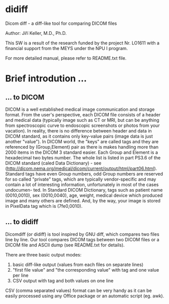 # didiff
Dicom diff - a diff-like tool for comparing DICOM files

Author: Jiří Keller, M.D., Ph.D.

This SW is a result of the research funded by the project Nr. LO1611 with a financial support from the MEYS under the NPU I program.

For more detailed manual, please refer to README.txt file.

# Brief introdution ...
## ... to DICOM
DICOM is a well established medical image communication and storage format.
From the user's perspective, each DICOM file consists of a header and medical
data (typically image such as CT or MRI, but can be anything from spectroscopic
curve to endoscopic screenshots or photos from your vacation). In reality,
there is no difference between header and data in DICOM standard, as it
contains only key-value pairs (image data is just another "value"). In DICOM
world, the "keys" are called tags and they are referenced by (Group,Element)
pair as there is makes handling more than 2000 items in the DICOM 3 standard
easier. Each Group and Element is a hexadecimal two bytes number. The whole
list is listed in part PS3.6 of the DICOM standard (caled Data Dictionary) - see
(http://dicom.nema.org/medical/dicom/current/output/html/part06.html).
Standard tags have even Group numbers, odd Group numbers are reserved for
so called "private" tags, which are typically vendor-specific and may contain
a lot of interesting information, unfortunately in most of the cases undocumen-
ted. In Standard DICOM Dictionary, tags such as patient name (0010,0010),
sex (0010,0040), age, weight, medical device which produced image and many
others are defined. And, by the way, your image is stored in PixelData tag
which is (7fe0,0010).

## ... to didiff
Dicomdiff (or didiff) is tool inspired by GNU diff, which compares two files
line by line. Our tool compares DICOM tags between two DICOM files or a DICOM
file and ASCII dump (see README.txt for details).

There are three basic output modes:
1. basic diff-like output (values from each files on separate lines)
2. "first file value" and "the corresponding value" with tag and one value per line
3. CSV output with tag and both values on one line

CSV (comma separated values) format can be very handy as it can be easily
processed using any Office package or an automatic script (eg. awk).
